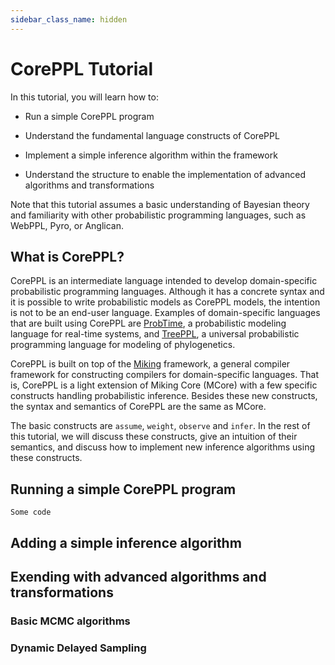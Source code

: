 ```yaml
---
sidebar_class_name: hidden
---
```


# CorePPL Tutorial

In this tutorial, you will learn how to:

- Run a simple CorePPL program

- Understand the fundamental language constructs of CorePPL

- Implement a simple inference algorithm within the framework

- Understand the structure to enable the implementation of advanced algorithms and transformations

Note that this tutorial assumes a basic understanding of Bayesian theory and familiarity with other probabilistic programming languages, such as WebPPL, Pyro, or Anglican.

## What is CorePPL?

CorePPL is an intermediate language intended to develop domain-specific probabilistic programming languages. Although it has a concrete syntax and it is possible to write probabilistic models as CorePPL models, the intention is not to be an end-user language. Examples of domain-specific languages that are built using CorePPL are [ProbTime](https://github.com/miking-lang/ProbTime), a probabilistic modeling language for real-time systems, and [TreePPL](https://treeppl.org/), a universal probabilistic programming language for modeling of phylogenetics.

CorePPL is built on top of the [Miking](https://miking.org/) framework, a general compiler framework for constructing compilers for domain-specific languages. That is, CorePPL is a light extension of Miking Core (MCore) with a few specific constructs handling probabilistic inference. Besides these new constructs, the syntax and semantics of CorePPL are the same as MCore.

The basic constructs are `assume`, `weight`, `observe` and `infer`. In the rest of this tutorial, we will discuss these constructs, give an intuition of their semantics, and discuss how to implement new inference algorithms using these constructs.


## Running a simple CorePPL program

```
Some code
```


## Adding a simple inference algorithm


## Exending with advanced algorithms and transformations

### Basic MCMC algorithms

### Dynamic Delayed Sampling